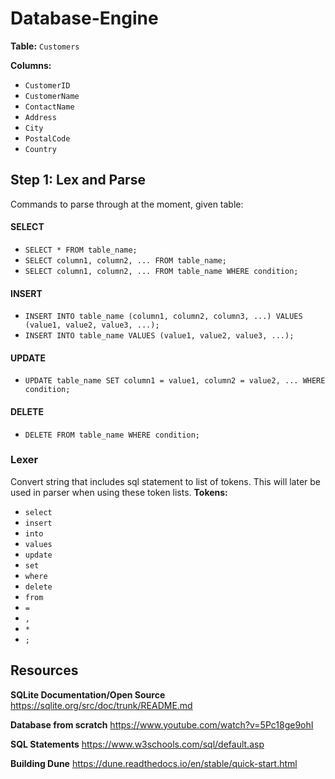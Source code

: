 # Database-Engine

**Table:** `Customers`

**Columns:**
- `CustomerID`
- `CustomerName`	
- `ContactName`
- `Address`
- `City`	
- `PostalCode`	
- `Country`

## Step 1: Lex and Parse

Commands to parse through at the moment, given table:

#### SELECT
- `SELECT * FROM table_name;`
- `SELECT column1, column2, ... FROM table_name;`
- `SELECT column1, column2, ... FROM table_name WHERE condition;`

#### INSERT
- `INSERT INTO table_name (column1, column2, column3, ...) VALUES (value1, value2, value3, ...);`
- `INSERT INTO table_name VALUES (value1, value2, value3, ...);`

#### UPDATE
- `UPDATE table_name SET column1 = value1, column2 = value2, ... WHERE condition;`

#### DELETE
- `DELETE FROM table_name WHERE condition;`

### Lexer
Convert string that includes sql statement to list of tokens. This will later be used in parser when using these token lists.
**Tokens:**
- `select`
- `insert`
- `into`
- `values`
- `update`
- `set`
- `where`
- `delete`
- `from`
- `=`
- `,`
- `*`
- `;`

## Resources

**SQLite Documentation/Open Source**
https://sqlite.org/src/doc/trunk/README.md

**Database from scratch**
https://www.youtube.com/watch?v=5Pc18ge9ohI

**SQL Statements**
https://www.w3schools.com/sql/default.asp

**Building Dune**
https://dune.readthedocs.io/en/stable/quick-start.html